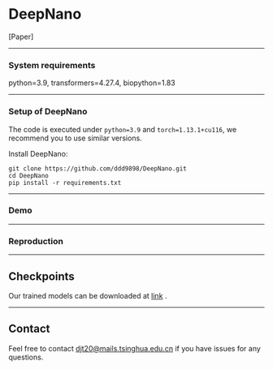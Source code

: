 # DeepNano


[Paper] 

***
### System requirements

python=3.9, transformers=4.27.4, biopython=1.83

***
### Setup of DeepNano

The code is executed under `python=3.9` and  `torch=1.13.1+cu116`, we recommend you to use similar versions.

Install DeepNano: 

```shell
git clone https://github.com/ddd9898/DeepNano.git
cd DeepNano
pip install -r requirements.txt
```




***
### Demo




***
### Reproduction




***
## Checkpoints


Our trained models can be downloaded at [link](https://mailstsinghuaeducn-my.sharepoint.com/:f:/g/personal/djt20_mails_tsinghua_edu_cn/EksN2AXNcUpFskpeq0AF-PIBpgrGfBuUsiU8GtPkDgRmtQ?e=1OUpw2) .




***
## Contact


Feel free to contact djt20@mails.tsinghua.edu.cn if you have issues for any questions.
